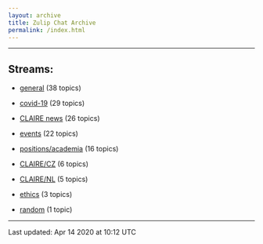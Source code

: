 ```yaml
---
layout: archive
title: Zulip Chat Archive
permalink: /index.html
---
```


---

## Streams:

* [general](stream/201199-general/index.html) (38 topics)

* [covid-19](stream/226112-covid-19/index.html) (29 topics)

* [CLAIRE news](stream/201957-CLAIRE-news/index.html) (26 topics)

* [events](stream/201207-events/index.html) (22 topics)

* [positions/academia](stream/203258-positions/academia/index.html) (16 topics)

* [CLAIRE/CZ](stream/203399-CLAIRE/CZ/index.html) (6 topics)

* [CLAIRE/NL](stream/203255-CLAIRE/NL/index.html) (5 topics)

* [ethics](stream/228366-ethics/index.html) (3 topics)

* [random](stream/202125-random/index.html) (1 topic)

<hr><p>Last updated: Apr 14 2020 at 10:12 UTC</p>